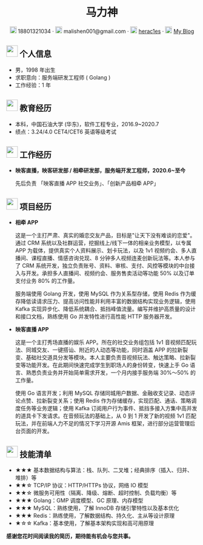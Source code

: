  <center>
     <h1> 马力神 </h1>
     <div>
         <span>
             <img src="assets/phone-solid.svg" width="18px">
             18801321034
         </span>
         ·
         <span>
             <img src="assets/envelope-solid.svg" width="18px">
             malishen001@gmail.com
         </span>
         ·
         <span>
             <img src="assets/Github-brands.svg" width="18px">
             <a href="https://Github.com/herac1es">herac1es</a>
         </span>
         ·
         <span>
             <img src="assets/rss-solid.svg" width="18px">
             <a href="https://malishen.com">My Blog</a>
         </span>
     </div>
 </center>

## <img src="assets/info-circle-solid.svg" width="30px"> 个人信息

- 男，1998 年出生
- 求职意向：服务端研发工程师 ( Golang )
- 工作经验：1 年

## <img src="assets/graduation-cap-solid.svg" width="30px"> 教育经历

- 本科，中国石油大学 (华东)，软件工程专业，2016.9~2020.7
- 绩点：3.24/4.0   CET4/CET6 英语等级考试

## <img src="assets/briefcase-solid.svg" width="30px"> 工作经历

- **映客直播，映客研发部 / 相牵研发部，服务端开发工程师，2020.6~至今**

  先后负责 「映客直播 APP 社交业务」、「创新产品相牵 APP」

## <img src="assets/project-diagram-solid.svg" width="30px"> 项目经历

- **相牵 APP**

  这是一个主打严肃、真实的婚恋交友产品，目标是"让天下没有难谈的恋爱"。通过 CRM 系统以及社群运营，挖掘线上/线下一体的相亲业务模型，以专属 APP 为载体，提供真实个人资料展示、划卡玩法，以及 1v1 视频约会、多人直播间、课程直播、情感咨询兑现、8 分钟多人视频连麦创新玩法等。本人参与了 CRM 系统开发，独立负责账号、资料、审核、支付、风控等模块的中台接入与开发。承担多人直播间、视频约会、服务售卖活动等功能 50% 以及订单支付业务 80% 的工作量。

  服务端使用 Golang 开发，使用 MySQL 作为关系型存储，使用 Redis 作为缓存降低读请求压力、提高访问性能并利用丰富的数据结构实现业务逻辑，使用 Kafka 实现异步化、降低系统耦合、抵挡峰值流量。编写并维护高质量的设计和接口文档，熟练使用 Go 并发特性进行高性能 HTTP 服务器开发。

- **映客直播 APP**

  这是一个主打秀场直播的娱乐 APP。所在的社交业务组包括 1v1 音视频匹配玩法、同城交友、一键搭讪、附近的人动态等功能，同时涵盖 APP 的拉新裂变、基础社交道具分发等模块。本人主要负责音视频玩法、触达策略、拉新裂变等功能开发。在此期间快速完成学生到职场人的身份转变，快速上手 Go 语言、熟悉负责业务并开始简单需求开发，一个月内接手服务端 30%～50% 的工作量。

  使用 Go 语言开发；利用 MySQL 存储同城用户数据、金融收支记录、动态评论点赞、拉新裂变关系；使用 Redis 作为存储缓存，实现匹配、通话、策略调度任务等业务逻辑；使用 Kafka 订阅用户行为事件、抵挡多接入方集中高并发的道具卡下发请求。在音频玩法的基础上，从 0 到 1 开发了新的视频 1v1 匹配玩法，并在前端人力不足的情况下学习开源 Amis 框架，进行部分运营管理后台页面的开发。

## <img src="assets/tools-solid.svg" width="30px"> 技能清单

- ★★★ 基本数据结构与算法：栈、队列、二叉堆；经典排序（插入、归并、堆排）等
- ★★☆ TCP/IP 协议：HTTP/HTTPs 协议，网络 IO 模型
- ★★☆ 微服务可用性（隔离、降级、熔断、超时控制、负载均衡）等
- ★★★ Golang：GMP 调度模型、GC 原理、内存模型
- ★★★ MySQL：熟练使用，了解 InnoDB 存储引擎特性以及基本优化
- ★★★ Redis：熟练使用，了解数据结构、持久化、主从等设计原理
- ★☆☆ Kafka：基本使用，了解基本架构实现和高可用原理



**感谢您花时间阅读我的简历，期待能有机会与您共事。**